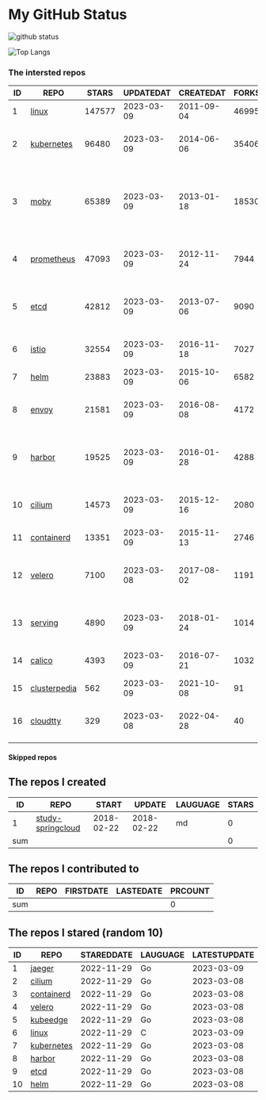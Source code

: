 # My GitHub Status

<img src="https://github-readme-stats-1.yihong0618.vercel.app/api?username=daoqingniu&show_icons=true&&&hide_title=true&count_private=true" alt="github status" />

![Top Langs](https://github-readme-stats-1.yihong0618.vercel.app/api/top-langs/?username=daoqingniu&layout=compact)

<!--START_SECTION:github_repos-->
### The intersted repos
| ID |                              REPO                               | STARS  | UPDATEDAT  | CREATEDAT  | FORKSCOUNT |                                              DESCRIPTIONS                                              |
|----|-----------------------------------------------------------------|--------|------------|------------|------------|--------------------------------------------------------------------------------------------------------|
|  1 | [linux](https://github.com/torvalds/linux)                      | 147577 | 2023-03-09 | 2011-09-04 |      46995 | Linux kernel source tree                                                                               |
|  2 | [kubernetes](https://github.com/kubernetes/kubernetes)          |  96480 | 2023-03-09 | 2014-06-06 |      35406 | Production-Grade Container Scheduling and Management                                                   |
|  3 | [moby](https://github.com/moby/moby)                            |  65389 | 2023-03-09 | 2013-01-18 |      18530 | Moby Project - a collaborative project for the container ecosystem to assemble container-based systems |
|  4 | [prometheus](https://github.com/prometheus/prometheus)          |  47093 | 2023-03-09 | 2012-11-24 |       7944 | The Prometheus monitoring system and time series database.                                             |
|  5 | [etcd](https://github.com/etcd-io/etcd)                         |  42812 | 2023-03-09 | 2013-07-06 |       9090 | Distributed reliable key-value store for the most critical data of a distributed system                |
|  6 | [istio](https://github.com/istio/istio)                         |  32554 | 2023-03-09 | 2016-11-18 |       7027 | Connect, secure, control, and observe services.                                                        |
|  7 | [helm](https://github.com/helm/helm)                            |  23883 | 2023-03-09 | 2015-10-06 |       6582 | The Kubernetes Package Manager                                                                         |
|  8 | [envoy](https://github.com/envoyproxy/envoy)                    |  21581 | 2023-03-09 | 2016-08-08 |       4172 | Cloud-native high-performance edge/middle/service proxy                                                |
|  9 | [harbor](https://github.com/goharbor/harbor)                    |  19525 | 2023-03-09 | 2016-01-28 |       4288 | An open source trusted cloud native registry project that stores, signs, and scans content.            |
| 10 | [cilium](https://github.com/cilium/cilium)                      |  14573 | 2023-03-09 | 2015-12-16 |       2080 | eBPF-based Networking, Security, and Observability                                                     |
| 11 | [containerd](https://github.com/containerd/containerd)          |  13351 | 2023-03-09 | 2015-11-13 |       2746 | An open and reliable container runtime                                                                 |
| 12 | [velero](https://github.com/vmware-tanzu/velero)                |   7100 | 2023-03-08 | 2017-08-02 |       1191 | Backup and migrate Kubernetes applications and their persistent volumes                                |
| 13 | [serving](https://github.com/knative/serving)                   |   4890 | 2023-03-09 | 2018-01-24 |       1014 | Kubernetes-based, scale-to-zero, request-driven compute                                                |
| 14 | [calico](https://github.com/projectcalico/calico)               |   4393 | 2023-03-09 | 2016-07-21 |       1032 | Cloud native networking and network security                                                           |
| 15 | [clusterpedia](https://github.com/clusterpedia-io/clusterpedia) |    562 | 2023-03-09 | 2021-10-08 |         91 | The Encyclopedia of Kubernetes clusters                                                                |
| 16 | [cloudtty](https://github.com/cloudtty/cloudtty)                |    329 | 2023-03-08 | 2022-04-28 |         40 | A Friendly Kubernetes CloudShell (Web Terminal) !                                                      |



#### Skipped repos
<!--END_SECTION:github_repos-->

<!--START_SECTION:my_github-->
## The repos I created
| ID  |                                 REPO                                 |   START    |   UPDATE   | LAUGUAGE | STARS |
|-----|----------------------------------------------------------------------|------------|------------|----------|-------|
|   1 | [study-springcloud](https://github.com/daoqingniu/study-springcloud) | 2018-02-22 | 2018-02-22 | md       |     0 |
| sum |                                                                      |            |            |          |     0 |

## The repos I contributed to
| ID  | REPO | FIRSTDATE | LASTEDATE | PRCOUNT |
|-----|------|-----------|-----------|---------|
| sum |      |           |           |       0 |

## The repos I stared (random 10)
| ID |                          REPO                          | STAREDDATE | LAUGUAGE | LATESTUPDATE |
|----|--------------------------------------------------------|------------|----------|--------------|
|  1 | [jaeger](https://github.com/jaegertracing/jaeger)      | 2022-11-29 | Go       | 2023-03-09   |
|  2 | [cilium](https://github.com/cilium/cilium)             | 2022-11-29 | Go       | 2023-03-08   |
|  3 | [containerd](https://github.com/containerd/containerd) | 2022-11-29 | Go       | 2023-03-08   |
|  4 | [velero](https://github.com/vmware-tanzu/velero)       | 2022-11-29 | Go       | 2023-03-08   |
|  5 | [kubeedge](https://github.com/kubeedge/kubeedge)       | 2022-11-29 | Go       | 2023-03-08   |
|  6 | [linux](https://github.com/torvalds/linux)             | 2022-11-29 | C        | 2023-03-09   |
|  7 | [kubernetes](https://github.com/kubernetes/kubernetes) | 2022-11-29 | Go       | 2023-03-08   |
|  8 | [harbor](https://github.com/goharbor/harbor)           | 2022-11-29 | Go       | 2023-03-08   |
|  9 | [etcd](https://github.com/etcd-io/etcd)                | 2022-11-29 | Go       | 2023-03-08   |
| 10 | [helm](https://github.com/helm/helm)                   | 2022-11-29 | Go       | 2023-03-08   |

<!--END_SECTION:my_github-->
